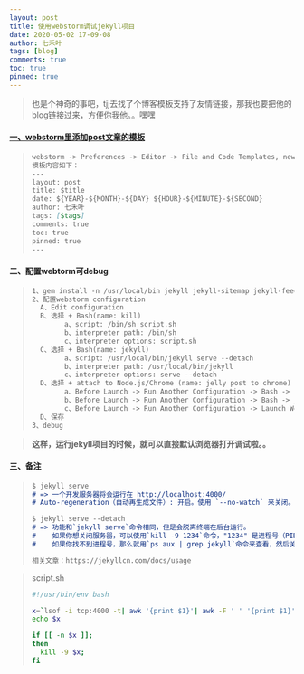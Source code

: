 ```yaml
---
layout: post
title: 使用webstorm调试jekyll项目
date: 2020-05-02 17-09-08
author: 七禾叶
tags: [blog]
comments: true
toc: true
pinned: true
---
```




> 也是个神奇的事吧，tjj去找了个博客模板支持了友情链接，那我也要把他的blog链接过来，方便你我他。。嘿嘿

#### [一、webstorm里添加post文章的模板](https://hadihariri.com/2014/01/04/using-webstorm-to-maintain-a-jekyll-site/)
>```markdown
> webstorm -> Preferences -> Editor -> File and Code Templates, new File, 配置如下：
> 模板内容如下：
>---
> layout: post
> title: $title
> date: ${YEAR}-${MONTH}-${DAY} ${HOUR}-${MINUTE}-${SECOND}
> author: 七禾叶
> tags: [$tags]
> comments: true
> toc: true
> pinned: true
> ---
> ```


#### 二、配置webtorm可debug
>```markdown 
> 1、gem install -n /usr/local/bin jekyll jekyll-sitemap jekyll-feed jekyll-paginate
> 2、配置webstorm configuration
>   A、Edit configuration
>   B、选择 + Bash(name: kill) 
>         a、script: /bin/sh script.sh
>         b、interpreter path: /bin/sh
>         c、interpreter options: script.sh
>   C、选择 + Bash(name: jekyll) 
>         a、script: /usr/local/bin/jekyll serve --detach
>         b、interpreter path: /usr/local/bin/jekyll
>         c、interpreter options: serve --detach
>   D、选择 + attach to Node.js/Chrome (name: jelly post to chrome) 
>         a、Before Launch -> Run Another Configuration -> Bash -> kill
>         b、Before Launch -> Run Another Configuration -> Bash -> jekyll
>         c、Before Launch -> Run Another Configuration -> Launch Web Browser -> 输入需要打开的调试地址
>   D、保存
> 3、debug
>   ```

> **这样，运行jekyll项目的时候，就可以直接默认浏览器打开调试啦。。**

#### 三、备注
> ```markdown
> $ jekyll serve
> # => 一个开发服务器将会运行在 http://localhost:4000/
> # Auto-regeneration（自动再生成文件）: 开启。使用 `--no-watch` 来关闭。
>
> $ jekyll serve --detach
> # => 功能和`jekyll serve`命令相同，但是会脱离终端在后台运行。
> #    如果你想关闭服务器，可以使用`kill -9 1234`命令，"1234" 是进程号（PID）。
> #    如果你找不到进程号，那么就用`ps aux | grep jekyll`命令来查看，然后关闭服务器
>
> 相关文章：https://jekyllcn.com/docs/usage
>```

> script.sh
> ```bash
>#!/usr/bin/env bash
> 
> x=`lsof -i tcp:4000 -t| awk '{print $1}'| awk -F ' ' '{print $1}'`
> echo $x
> 
> if [[ -n $x ]];
> then
>   kill -9 $x;
> fi
```

